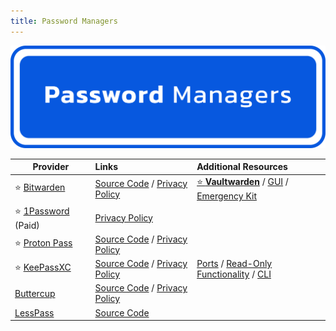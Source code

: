 ```yaml
---
title: Password Managers
---
```


![Cover](../../assets/password-managers.png)

| Provider | Links | Additional Resources |
| --- | :-- | :-- |
| :star: [Bitwarden](https://bitwarden.com/) | [Source Code](https://github.com/bitwarden) / [Privacy Policy](https://bitwarden.com/privacy) | [:star: **Vaultwarden**](https://github.com/dani-garcia/vaultwarden) / [GUI](https://github.com/Sife-ops/dmenu_bw) / [Emergency Kit](https://github.com/DevShubam/emergency-kits/blob/main/bitwarden.md) |
| :star: [1Password](https://1password.com/) (Paid) | [Privacy Policy](https://1password.com/legal/privacy) | |
| :star: [Proton Pass](https://proton.me/pass) | [Source Code](https://github.com/protonpass) / [Privacy Policy](https://proton.me/pass/privacy-policy) | |
| :star: [KeePassXC](https://keepassxc.org/) | [Source Code](https://github.com/keepassxreboot/keepassxc) / [Privacy Policy](https://keepassxc.org/privacy) | [Ports](https://keepass.info/download.html) / [Read-Only Functionality](https://subdavis.com/Tusk/) / [CLI](https://github.com/rebkwok/kpcli) |
| [Buttercup](https://buttercup.pw/) | [Source Code](https://github.com/buttercup) / [Privacy Policy](https://buttercup.pw/privacy/)
| [LessPass](https://www.lesspass.com/) | [Source Code](https://github.com/lesspass/lesspass)
